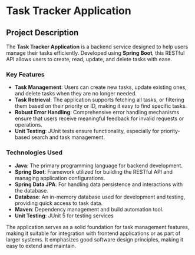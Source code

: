 # Task Tracker Application

## Project Description

The **Task Tracker Application** is a backend service designed to help users manage their tasks efficiently. Developed using **Spring Boot**, this RESTful API allows users to create, read, update, and delete tasks with ease. 

### Key Features
- **Task Management**: Users can create new tasks, update existing ones, and delete tasks when they are no longer needed.
- **Task Retrieval**: The application supports fetching all tasks, or filtering them based on their priority or ID, making it easy to find specific tasks.
- **Robust Error Handling**: Comprehensive error handling mechanisms ensure that users receive meaningful feedback for invalid requests or operations.
- **Unit Testing**: JUnit tests ensure functionality, especially for priority-based search and task management.


### Technologies Used
- **Java**: The primary programming language for backend development.
- **Spring Boot**: Framework utilized for building the RESTful API and managing application configurations.
- **Spring Data JPA**: For handling data persistence and interactions with the database.
- **Database**: An in-memory database used for development and testing, providing quick access to task data.
- **Maven**: Dependency management and build automation tool.
- **Unit Testing**: JUnit 5 for testing services


The application serves as a solid foundation for task management features, making it suitable for integration with frontend applications or as part of larger systems. It emphasizes good software design principles, making it easy to extend and maintain.
